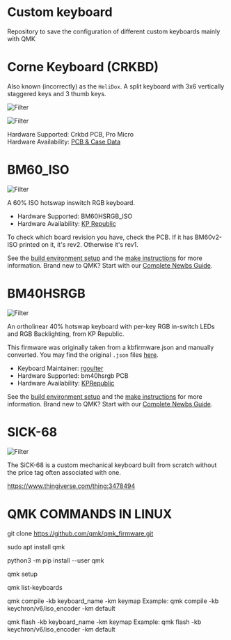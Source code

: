 # Custom keyboard
Repository to save the configuration of different custom keyboards mainly with QMK

# Corne Keyboard (CRKBD)

Also known (incorrectly) as the `HeliDox`. 
A split keyboard with 3x6 vertically staggered keys and 3 thumb keys.

![Filter](img/crkbd/crkbd_1.png)

![Filter](img/crkbd/crkbd_2.png)


Hardware Supported: Crkbd PCB, Pro Micro  
Hardware Availability: [PCB & Case Data](https://github.com/foostan/crkbd)


# BM60_ISO

![Filter](img/bm60_iso/bm60_iso_1.png)

A 60% ISO hotswap inswitch RGB keyboard.

* Hardware Supported: BM60HSRGB_ISO
* Hardware Availability: [KP Republic](https://kprepublic.com/products/bm60-rgb-iso-uk-eu-rgb-60-hot-swappable-pcb-qmk-firmware-rgb-underglow-type-c)

To check which board revision you have, check the PCB. If it has BM60v2-ISO printed on it, it's rev2. Otherwise it's rev1.

See the [build environment setup](https://docs.qmk.fm/#/getting_started_build_tools) and the [make instructions](https://docs.qmk.fm/#/getting_started_make_guide) for more information. Brand new to QMK? Start with our [Complete Newbs Guide](https://docs.qmk.fm/#/newbs).

# BM40HSRGB

![Filter](img/bm40hsrgb/bm40hsrgb_1.png)

An ortholinear 40% hotswap keyboard with per-key RGB in-switch LEDs and RGB Backlighting, from KP Republic.

This firmware was originally taken from a kbfirmware.json and manually converted. You may find the original `.json` files [here](https://drive.google.com/drive/folders/1tlTHQIFcluK2mjZ4UbbKCsdRLgSRSPw6).

* Keyboard Maintainer: [rgoulter](https://github.com/rgoulter)
* Hardware Supported: bm40hsrgb PCB
* Hardware Availability: [KPRepublic](https://www.aliexpress.com/item/4001147779116.html)


See the [build environment setup](https://docs.qmk.fm/#/getting_started_build_tools) and the [make instructions](https://docs.qmk.fm/#/getting_started_make_guide) for more information. Brand new to QMK? Start with our [Complete Newbs Guide](https://docs.qmk.fm/#/newbs).

# SICK-68

![Filter](img/sick-68/sick-68_1.png)

The SiCK-68 is a custom mechanical keyboard built from scratch without the price tag often associated with one.

https://www.thingiverse.com/thing:3478494



# QMK COMMANDS IN LINUX

git clone https://github.com/qmk/qmk_firmware.git

sudo apt install qmk

python3 -m pip install --user qmk

qmk setup

qmk list-keyboards

qmk compile -kb keyboard_name -km keymap
Example: qmk compile -kb keychron/v6/iso_encoder -km default

qmk flash -kb keyboard_name -km keymap
Example: qmk flash -kb keychron/v6/iso_encoder -km default


